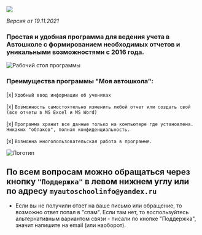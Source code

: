 
<meta name="qform-verification" content="Kb3xLy6qMfmF"/>
<script type='text/javascript'>
          (function() {
            function init() {var scr = document.createElement('script'); scr.type = 'text/javascript'; scr.defer = 'defer'; scr.src = '//cdn.qform.io/forms.js?v=' + parseInt(new Date().getTime()/1000); var scrInsert = document.getElementsByTagName('script')[0]; scrInsert.parentNode.insertBefore(scr, scrInsert); }
            var d = document; var w = window;
            if (d.readyState == 'complete') {init(); } else {if (w.attachEvent) {w.attachEvent('onload', init); } else {w.addEventListener('load', init, false); } } })();
          </script>
          


<link rel="shortcut icon" type="image/x-icon" href="favicon.ico">
<script src="http://ajax.googleapis.com/ajax/libs/jquery/1.11.1/jquery.min.js"></script>
<script src="http://maxcdn.bootstrapcdn.com/bootstrap/3.2.0/js/bootstrap.min.js"></script>

<script id="ze-snippet" src="https://static.zdassets.com/ekr/snippet.js?key=ccefe113-3ef7-4ed9-987b-728b69bc0e10"> </script>

<!-- Yandex.Metrika counter -->
<script type="text/javascript" >
   (function(m,e,t,r,i,k,a){m[i]=m[i]||function(){(m[i].a=m[i].a||[]).push(arguments)};
   m[i].l=1*new Date();k=e.createElement(t),a=e.getElementsByTagName(t)[0],k.async=1,k.src=r,a.parentNode.insertBefore(k,a)})
   (window, document, "script", "https://mc.yandex.ru/metrika/tag.js", "ym");

   ym(68195038, "init", {
        clickmap:true,
        trackLinks:true,
        accurateTrackBounce:true
   });
</script>
<noscript><div><img src="https://mc.yandex.ru/watch/68195038" style="position:absolute; left:-9999px;" alt="" /></div></noscript>
<!-- /Yandex.Metrika counter -->

          

[![](http://crm.buhsoft.ru/drivingschool/download_btn.png)](https://files.buhsoft.ru/DrivingSchool.exe)

*Версия от 19.11.2021*

### Простая и удобная программа для ведения учета в Автошколе с формированием необходимых отчетов и уникальными возможностями с 2016 года.

![Рабочий стол программы](http://crm.buhsoft.ru/drivingschool/mydrive_github.png)


### Преимущества программы "Моя автошкола":

[x] `Удобный ввод информации об учениках`

[x] `Возможность самостоятельно изменить любой отчет или создать свой (все отчеты в MS Excel и MS Word)`

[x] `Программа хранит все данные только на компьютере где установлена. Никаких "облаков", полная конфиденциальность.`

[x] `Возможна многопользовательская работа в программе.`

![Логотип](http://crm.buhsoft.ru/drivingschool/myautoschool_logo_label.png)

## По всем вопросам можно обращаться через кнопку `"Поддержка"` в левом нижнем углу или по адресу `myautoschoolinfo@yandex.ru`

* Если вы не получили ответ на ваше письмо или обращение, то возможно ответ попал в "спам". Если там нет, то воспользуйтесь альтернативным вариантом связи -  писали по кнопке "Поддержка", значит напишите на email (или наоборот). 

<div data-formid="form_9kGQzKVw5vuZ2xlU54in24LrJKm4dvRp"></div>
